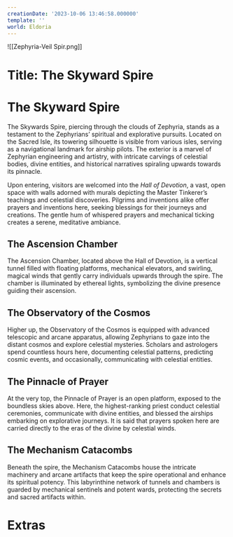 ```yaml
---
creationDate: '2023-10-06 13:46:58.000000'
template: ''
world: Eldoria
---
```

![[Zephyria-Veil Spir.png]]

# Title: The Skyward Spire

# The Skyward Spire

The Skywards Spire, piercing through the clouds of Zephyria, stands as a testament to the Zephyrians’ spiritual and explorative pursuits. Located on the Sacred Isle, its towering silhouette is visible from various isles, serving as a navigational landmark for airship pilots. The exterior is a marvel of Zephyrian engineering and artistry, with intricate carvings of celestial bodies, divine entities, and historical narratives spiraling upwards towards its pinnacle.

Upon entering, visitors are welcomed into the *Hall of Devotion*, a vast, open space with walls adorned with murals depicting the Master Tinkerer’s teachings and celestial discoveries. Pilgrims and inventions alike offer prayers and inventions here, seeking blessings for their journeys and creations. The gentle hum of whispered prayers and mechanical ticking creates a serene, meditative ambiance.


## The Ascension Chamber
The Ascension Chamber, located above the Hall of Devotion, is a vertical tunnel filled with floating platforms, mechanical elevators, and swirling, magical winds that gently carry individuals upwards through the spire. The chamber is illuminated by ethereal lights, symbolizing the divine presence guiding their ascension.

## The Observatory of the Cosmos
Higher up, the Observatory of the Cosmos is equipped with advanced telescopic and arcane apparatus, allowing Zephyrians to gaze into the distant cosmos and explore celestial mysteries. Scholars and astrologers spend countless hours here, documenting celestial patterns, predicting cosmic events, and occasionally, communicating with celestial entities.

## The Pinnacle of Prayer
At the very top, the Pinnacle of Prayer is an open platform, exposed to the boundless skies above. Here, the highest-ranking priest conduct celestial ceremonies, communicate with divine entities, and blessed the airships embarking on explorative journeys. It is said that prayers spoken here are carried directly to the eras of the divine by celestial winds.

## The Mechanism Catacombs
Beneath the spire, the Mechanism Catacombs house the intricate machinery and arcane artifacts that keep the spire operational and enhance its spiritual potency. This labyrinthine network of tunnels and chambers is guarded by mechanical sentinels and potent wards, protecting the secrets and sacred artifacts within.

# Extras

